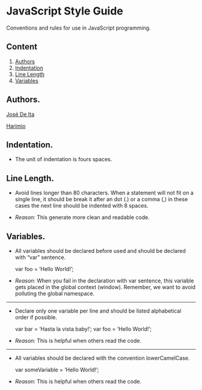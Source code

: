 # JavaScript Style Guide
Conventions and rules for use in JavaScript programming.

## Content
  1. [Authors](#authors)
  1. [Indentation](#indentation)
  1. [Line Length](#line-length)
  1. [Variables](#variables) 


## Authors.

[José De Ita]

[Harimio]

[José De Ita]: <https://github.com/josedeita>
[Harimio]: <https://github.com/harimio>

## Indentation.
- The unit of indentation is fours spaces.

## Line Length.

- Avoid lines longer than 80 characters. When a statement will not fit on a single line, it should be break it after an dot (.) or a comma (,) in these cases the next line should be indented with 8 spaces.

- *Reason:* This generate more clean and readable code.

## Variables.

- All variables should be declared before used and should be declared with “var” sentence.

    var foo = ‘Hello World!’;

- *Reason:* When you fail in the declaration with var sentence, this variable gets placed in the global context (window). Remember, we want to avoid polluting the global namespace.

 ---
- Declare only one variable per line and should be listed alphabetical order if possible.
    
    var bar = ‘Hasta la vista baby!’;
    var foo = ‘Hello World!’;

- *Reason:* This is helpful when others read the code.

---
- All variables should be declared with the convention lowerCamelCase.

    var someVariable = ‘Hello World!’;

- *Reason:* This is helpful when others read the code.

